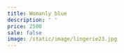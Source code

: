 ```yaml
---
title: Womanly blue
description: ' '
price: 2500
sale: false
image: /static/image/lingerie23.jpg
---
```


